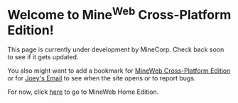 # Welcome to Mine<sup>Web</sup> Cross-Platform Edition!
This page is currently under development by MineCorp. Check back soon to see if it gets updated.

You also might want to add a bookmark for [MineWeb Cross-Platform Edition](https://jojomoore2007.github.io) or for [Joey's Email](mailto:jojo62815@gmail.com) to see when the site opens or to report bugs.

For now, click [here](https://jojo62815.wixsite.com/mineweb-beta) to go to MineWeb Home Edition.
